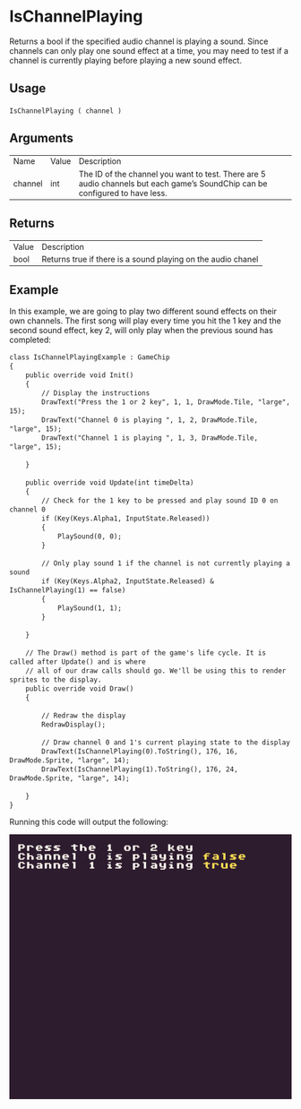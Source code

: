 # IsChannelPlaying

Returns a bool if the specified audio channel is playing a sound. Since channels can only play one sound effect at a time, you may need to test if a channel is currently playing before playing a new sound effect.

## Usage

`IsChannelPlaying ( channel )`

## Arguments

<table>
  <tr>
    <td>Name</td>
    <td>Value</td>
    <td>Description</td>
  </tr>
  <tr>
    <td>channel</td>
    <td>int</td>
    <td>The ID of the channel you want to test. There are 5 audio channels but each game’s SoundChip can be configured to have less.</td>
  </tr>
</table>


## Returns

<table>
  <tr>
    <td>Value</td>
    <td>Description</td>
  </tr>
  <tr>
    <td>bool</td>
    <td>Returns true if there is a sound playing on the audio chanel</td>
  </tr>
</table>


## Example

In this example, we are going to play two different sound effects on their own channels. The first song will play every time you hit the 1 key and the second sound effect, key 2, will only play when the previous sound has completed:

    class IsChannelPlayingExample : GameChip
    {
        public override void Init()
        {
            // Display the instructions
            DrawText("Press the 1 or 2 key", 1, 1, DrawMode.Tile, "large", 15);
            DrawText("Channel 0 is playing ", 1, 2, DrawMode.Tile, "large", 15);
            DrawText("Channel 1 is playing ", 1, 3, DrawMode.Tile, "large", 15);

        }

        public override void Update(int timeDelta)
        {
            // Check for the 1 key to be pressed and play sound ID 0 on channel 0
            if (Key(Keys.Alpha1, InputState.Released))
            {
                PlaySound(0, 0);
            }

            // Only play sound 1 if the channel is not currently playing a sound
            if (Key(Keys.Alpha2, InputState.Released) & IsChannelPlaying(1) == false)
            {
                PlaySound(1, 1);
            }

        }

        // The Draw() method is part of the game's life cycle. It is called after Update() and is where
        // all of our draw calls should go. We'll be using this to render sprites to the display.
        public override void Draw()
        {

            // Redraw the display
            RedrawDisplay();

            // Draw channel 0 and 1's current playing state to the display
            DrawText(IsChannelPlaying(0).ToString(), 176, 16, DrawMode.Sprite, "large", 14);
            DrawText(IsChannelPlaying(1).ToString(), 176, 24, DrawMode.Sprite, "large", 14); 

        }
    }

Running this code will output the following:

<p style="text-align:center"><img src="images/IsChannelPlayingOutput_image_0.png" /></p>


